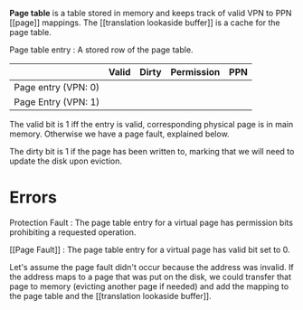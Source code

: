 **Page table** is a table stored in memory and keeps track of valid VPN to PPN [[page]] mappings. The [[translation lookaside buffer]] is a cache for the page table.

Page table entry
: A stored row of the page table.


||Valid|Dirty|Permission|PPN|
|-|-----|-----|----------|----|
| Page entry (VPN: 0) | | |||
| Page Entry (VPN: 1) |

The valid bit is 1 iff the entry is valid, corresponding physical page is in main memory. Otherwise we have a page fault, explained below.

The dirty bit is 1 if the page has been written to, marking that we will need to update the disk upon eviction.


# Errors

Protection Fault
: The page table entry for a virtual page has permission bits prohibiting a requested operation.

[[Page Fault]]
: The page table entry for a virtual page has valid bit set to 0.

Let's assume the page fault didn't occur because the address was invalid. If the address maps to a page that was put on the disk, we could transfer that page to memory (evicting another page if needed) and add the mapping to the page table and the [[translation lookaside buffer]].